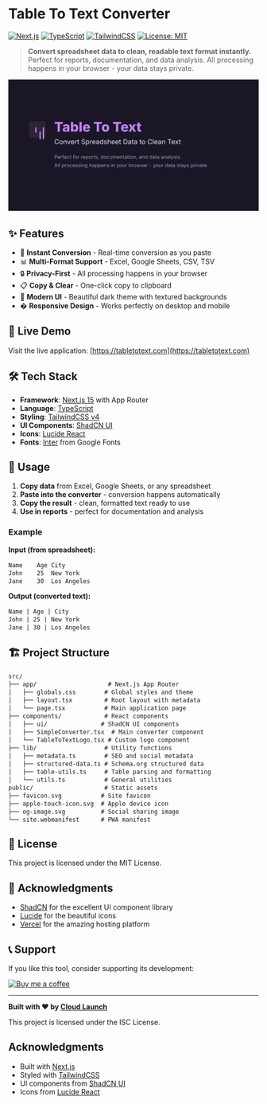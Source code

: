 # Table To Text Converter

[![Next.js](https://img.shields.io/badge/Next.js-15.4.2-black?style=flat-square&logo=next.js)](https://nextjs.org/)
[![TypeScript](https://img.shields.io/badge/TypeScript-5.0+-blue?style=flat-square&logo=typescript)](https://www.typescriptlang.org/)
[![TailwindCSS](https://img.shields.io/badge/TailwindCSS-4.0+-38B2AC?style=flat-square&logo=tailwind-css)](https://tailwindcss.com/)
[![License: MIT](https://img.shields.io/badge/License-MIT-yellow.svg?style=flat-square)](https://opensource.org/licenses/MIT)

> **Convert spreadsheet data to clean, readable text format instantly.** Perfect for reports, documentation, and data analysis. All processing happens in your browser - your data stays private.

![Table To Text Converter](./public/og-image.svg)

## ✨ Features

- 🔄 **Instant Conversion** - Real-time conversion as you paste
- 📊 **Multi-Format Support** - Excel, Google Sheets, CSV, TSV
- 🔒 **Privacy-First** - All processing happens in your browser
- 📋 **Copy & Clear** - One-click copy to clipboard
- 🎨 **Modern UI** - Beautiful dark theme with textured backgrounds
- � **Responsive Design** - Works perfectly on desktop and mobile
## 🚀 Live Demo

Visit the live application: [https://tabletotext.com](https://tabletotext.com)

## 🛠️ Tech Stack

- **Framework**: [Next.js 15](https://nextjs.org/) with App Router
- **Language**: [TypeScript](https://www.typescriptlang.org/)
- **Styling**: [TailwindCSS v4](https://tailwindcss.com/)
- **UI Components**: [ShadCN UI](https://ui.shadcn.com/)
- **Icons**: [Lucide React](https://lucide.dev/)
- **Fonts**: [Inter](https://fonts.google.com/specimen/Inter) from Google Fonts

## 🎯 Usage

1. **Copy data** from Excel, Google Sheets, or any spreadsheet
2. **Paste into the converter** - conversion happens automatically
3. **Copy the result** - clean, formatted text ready to use
4. **Use in reports** - perfect for documentation and analysis

### Example

**Input (from spreadsheet):**
```
Name	Age	City
John	25	New York
Jane	30	Los Angeles
```

**Output (converted text):**
```
Name | Age | City
John | 25 | New York
Jane | 30 | Los Angeles
```

## 🏗️ Project Structure

```
src/
├── app/                    # Next.js App Router
│   ├── globals.css        # Global styles and theme
│   ├── layout.tsx         # Root layout with metadata
│   └── page.tsx           # Main application page
├── components/            # React components
│   ├── ui/               # ShadCN UI components
│   ├── SimpleConverter.tsx  # Main converter component
│   └── TableToTextLogo.tsx # Custom logo component
├── lib/                   # Utility functions
│   ├── metadata.ts        # SEO and social metadata
│   ├── structured-data.ts # Schema.org structured data
│   ├── table-utils.ts     # Table parsing and formatting
│   └── utils.ts           # General utilities
public/                    # Static assets
├── favicon.svg           # Site favicon
├── apple-touch-icon.svg  # Apple device icon
├── og-image.svg          # Social sharing image
└── site.webmanifest      # PWA manifest
```

## 📝 License

This project is licensed under the MIT License.

## 🙏 Acknowledgments

- [ShadCN](https://ui.shadcn.com/) for the excellent UI component library
- [Lucide](https://lucide.dev/) for the beautiful icons
- [Vercel](https://vercel.com/) for the amazing hosting platform

## 📞 Support

If you like this tool, consider supporting its development:

[![Buy me a coffee](https://img.shields.io/badge/Buy%20me%20a%20coffee-☕-orange?style=flat-square)](https://ko-fi.com/mikecloudlaunch)

---

**Built with ❤️ by [Cloud Launch](https://cloudlaunch.au)**

This project is licensed under the ISC License.

## Acknowledgments

- Built with [Next.js](https://nextjs.org/)
- Styled with [TailwindCSS](https://tailwindcss.com/)
- UI components from [ShadCN UI](https://ui.shadcn.com/)
- Icons from [Lucide React](https://lucide.dev/)
